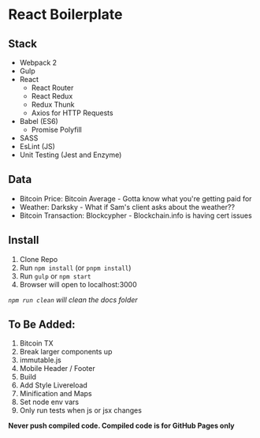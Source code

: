 # React Boilerplate

## Stack
* Webpack 2
* Gulp
* React
  * React Router
  * React Redux
  * Redux Thunk
  * Axios for HTTP Requests
* Babel (ES6)
  * Promise Polyfill
* SASS
* EsLint (JS)
* Unit Testing (Jest and Enzyme)

## Data
* Bitcoin Price: Bitcoin Average - Gotta know what you\'re getting paid for
* Weather: Darksky - What if Sam's client asks about the weather??
* Bitcoin Transaction: Blockcypher - Blockchain.info is having cert issues

## Install
1. Clone Repo
2. Run `npm install` (or `pnpm install`)
3. Run `gulp` or `npm start`
4. Browser will open to localhost:3000

_`npm run clean` will clean the docs folder_

## To Be Added:
1. Bitcoin TX
2. Break larger components up
3. immutable.js
4. Mobile Header / Footer
5. Build
  1. Add Style Livereload
  2. Minification and Maps
  3. Set node env vars
  4. Only run tests when js or jsx changes

**Never push compiled code. Compiled code is for GitHub Pages only**